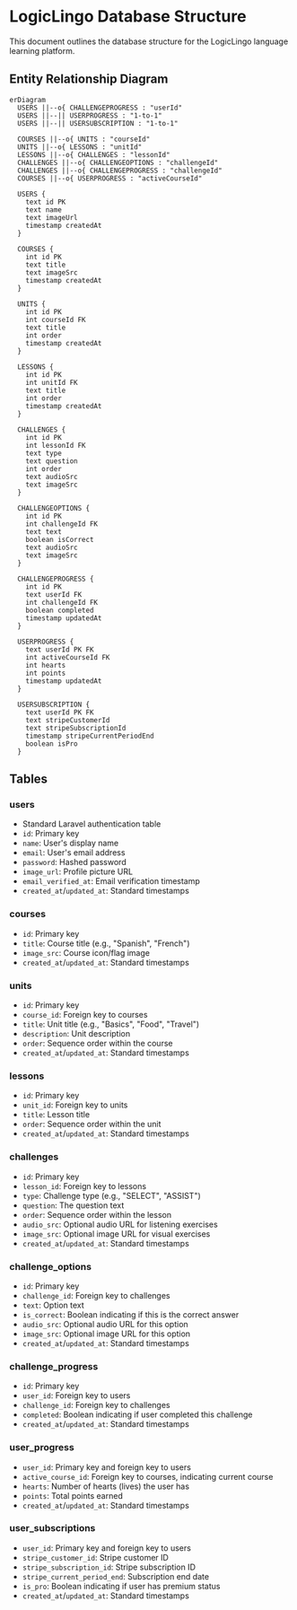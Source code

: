 # LogicLingo Database Structure

This document outlines the database structure for the LogicLingo language learning platform.

## Entity Relationship Diagram

```
erDiagram
  USERS ||--o{ CHALLENGEPROGRESS : "userId"
  USERS ||--|| USERPROGRESS : "1-to-1"
  USERS ||--|| USERSUBSCRIPTION : "1-to-1"

  COURSES ||--o{ UNITS : "courseId"
  UNITS ||--o{ LESSONS : "unitId"
  LESSONS ||--o{ CHALLENGES : "lessonId"
  CHALLENGES ||--o{ CHALLENGEOPTIONS : "challengeId"
  CHALLENGES ||--o{ CHALLENGEPROGRESS : "challengeId"
  COURSES ||--o{ USERPROGRESS : "activeCourseId"

  USERS {
    text id PK
    text name
    text imageUrl
    timestamp createdAt
  }

  COURSES {
    int id PK
    text title
    text imageSrc
    timestamp createdAt
  }

  UNITS {
    int id PK
    int courseId FK
    text title
    int order
    timestamp createdAt
  }

  LESSONS {
    int id PK
    int unitId FK
    text title
    int order
    timestamp createdAt
  }

  CHALLENGES {
    int id PK
    int lessonId FK
    text type
    text question
    int order
    text audioSrc
    text imageSrc
  }

  CHALLENGEOPTIONS {
    int id PK
    int challengeId FK
    text text
    boolean isCorrect
    text audioSrc
    text imageSrc
  }

  CHALLENGEPROGRESS {
    int id PK
    text userId FK
    int challengeId FK
    boolean completed
    timestamp updatedAt
  }

  USERPROGRESS {
    text userId PK FK
    int activeCourseId FK
    int hearts
    int points
    timestamp updatedAt
  }

  USERSUBSCRIPTION {
    text userId PK FK
    text stripeCustomerId
    text stripeSubscriptionId
    timestamp stripeCurrentPeriodEnd
    boolean isPro
  }
```

## Tables

### users
- Standard Laravel authentication table
- `id`: Primary key
- `name`: User's display name
- `email`: User's email address
- `password`: Hashed password
- `image_url`: Profile picture URL
- `email_verified_at`: Email verification timestamp
- `created_at`/`updated_at`: Standard timestamps

### courses
- `id`: Primary key
- `title`: Course title (e.g., "Spanish", "French")
- `image_src`: Course icon/flag image
- `created_at`/`updated_at`: Standard timestamps

### units
- `id`: Primary key
- `course_id`: Foreign key to courses
- `title`: Unit title (e.g., "Basics", "Food", "Travel")
- `description`: Unit description
- `order`: Sequence order within the course
- `created_at`/`updated_at`: Standard timestamps

### lessons
- `id`: Primary key
- `unit_id`: Foreign key to units
- `title`: Lesson title
- `order`: Sequence order within the unit
- `created_at`/`updated_at`: Standard timestamps

### challenges
- `id`: Primary key
- `lesson_id`: Foreign key to lessons
- `type`: Challenge type (e.g., "SELECT", "ASSIST")
- `question`: The question text
- `order`: Sequence order within the lesson
- `audio_src`: Optional audio URL for listening exercises
- `image_src`: Optional image URL for visual exercises
- `created_at`/`updated_at`: Standard timestamps

### challenge_options
- `id`: Primary key
- `challenge_id`: Foreign key to challenges
- `text`: Option text
- `is_correct`: Boolean indicating if this is the correct answer
- `audio_src`: Optional audio URL for this option
- `image_src`: Optional image URL for this option
- `created_at`/`updated_at`: Standard timestamps

### challenge_progress
- `id`: Primary key
- `user_id`: Foreign key to users
- `challenge_id`: Foreign key to challenges
- `completed`: Boolean indicating if user completed this challenge
- `created_at`/`updated_at`: Standard timestamps

### user_progress
- `user_id`: Primary key and foreign key to users
- `active_course_id`: Foreign key to courses, indicating current course
- `hearts`: Number of hearts (lives) the user has
- `points`: Total points earned
- `created_at`/`updated_at`: Standard timestamps

### user_subscriptions
- `user_id`: Primary key and foreign key to users
- `stripe_customer_id`: Stripe customer ID
- `stripe_subscription_id`: Stripe subscription ID
- `stripe_current_period_end`: Subscription end date
- `is_pro`: Boolean indicating if user has premium status
- `created_at`/`updated_at`: Standard timestamps
